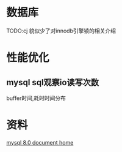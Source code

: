 # 数据库

TODO:cj 貌似少了对innodb引擎锁的相关介绍

# 性能优化
## mysql sql观察io读写次数
buffer时间,耗时时间分布

# 资料
[mysql 8.0 document home](https://dev.mysql.com/doc/refman/8.0/en/)